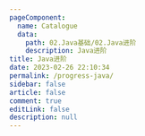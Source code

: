 ```yaml
---
pageComponent:
  name: Catalogue
  data: 
    path: 02.Java基础/02.Java进阶
    description: Java进阶
title: Java进阶
date: 2023-02-26 22:10:34
permalink: /progress-java/
sidebar: false
article: false
comment: true
editLink: false
description: null
---
```

